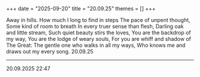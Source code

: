 +++
date = "2025-09-20"
title = "20.09.25"
themes = []
+++

Away in hills.
How much I long to find in steps
The pace of unpent thought,
Some kind of room to breath
In every truer sense than flesh,
Darling oak and little stream,
Such quiet beauty stirs the loves,
You are the backdrop of my way,
You are the lodge of weary souls,
For you are whiff and shadow of The Great:
The gentle one who walks in all my ways,
Who knows me and draws out my every song.
20.09.25

---

20.09.2025 22:47
